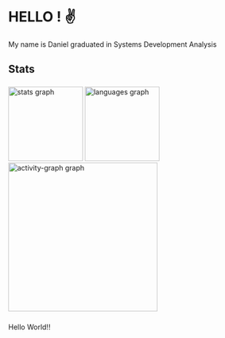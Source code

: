 # HELLO ! ✌
My name is Daniel graduated in Systems Development Analysis

<h2 align="left">Stats</h2>

###

<div align="left">
  <img src="https://github-readme-stats.vercel.app/api?username=danield352&hide_title=false&hide_rank=false&show_icons=true&include_all_commits=true&count_private=true&disable_animations=false&theme=monokai&locale=en&hide_border=false&order=1" height="150" alt="stats graph"  />
  <img src="https://github-readme-stats.vercel.app/api/top-langs?username=danield352&locale=en&hide_title=false&layout=compact&card_width=320&langs_count=5&theme=monokai&hide_border=false&order=2" height="150" alt="languages graph"  />
  <img src="https://github-readme-activity-graph.vercel.app/graph?username=danield352&radius=16&theme=redical&area=true&order=5" height="300" alt="activity-graph graph"  />
</div>

###

<p align="left">Hello World!!</p>

###
